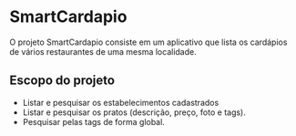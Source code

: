 SmartCardapio
===========


O projeto SmartCardapio consiste em um aplicativo que lista os cardápios de vários restaurantes de uma mesma localidade.

Escopo do projeto
----------

* Listar e pesquisar os estabelecimentos cadastrados
* Listar e pesquisar os pratos (descrição, preço, foto e tags).
* Pesquisar pelas tags de forma global. 



